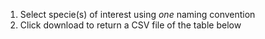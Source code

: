 1. Select specie(s) of interest using *one* naming convention
2. Click download to return a CSV file of the table below 